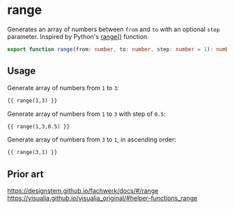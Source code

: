 # range

Generates an array of numbers between `from` and `to` with an optional `step` parameter. Inspired by Python's [range()](https://docs.python.org/3/library/stdtypes.html#range) function.

```ts
export function range(from: number, to: number, step: number = 1): number[];
```

## Usage

Generate array of numbers from `1` to `3`:

```md
{{ range(1,3) }}
```

Generate array of numbers from `1` to `3` with step of `0.5`:

```md
{{ range(1,3,0.5) }}
```

Generate array of numbers from `3` to `1`, in ascending order:

```md
{{ range(3,1) }}
```

## Prior art

https://designstem.github.io/fachwerk/docs/#/range
https://visualia.github.io/visualia_original/#helper-functions_range
